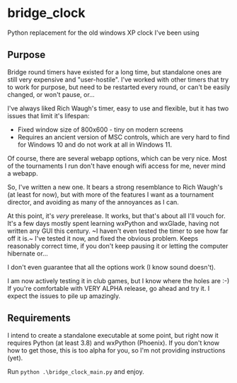 # bridge_clock
Python replacement for the old windows XP clock I've been using

## Purpose

Bridge round timers have existed for a long time, but standalone ones are still
very expensive and "user-hostile".  I've worked with other timers that try to 
work for purpose, but need to be restarted every round, or can't be easily changed,
or won't pause, or...

I've always liked Rich Waugh's timer, easy to use and flexible, but it has two issues that
limit it's lifespan:
   - Fixed window size of 800x600 - tiny on modern screens
   - Requires an ancient version of MSC controls, which are very hard to find for Windows 10 and
     do not work at all in Windows 11.

Of course, there are several webapp options, which can be very nice.  Most of the tournaments I 
run don't have enough wifi access for me, never mind a webapp.

So, I've written a new one.  It bears a strong resemblance to Rich Waugh's (at least for now), but with
more of the features I want as a tournament director, and avoiding as many of the annoyances as I can.

At this point, it's _very_ prerelease.  It works, but that's about all I'll vouch for.  It's a few days
mostly spent learning wxPython and wxGlade, having not written any GUI this century.  ~I haven't even tested the 
timer to see how far off it is.~  I've tested it now, and fixed the obvious problem.  Keeps reasonably correct time,
if you don't keep pausing it or letting the computer hibernate or...

I don't even guarantee that all the options work (I know sound doesn't).

I am now actively testing it in club games, but I know where the holes are :-)
If you're comfortable with VERY ALPHA release, go ahead and try it.
I expect the issues to pile up amazingly.

## Requirements
I intend to create a standalone executable at some point, but right now it requires Python (at least 3.8) and wxPython
(Phoenix).  If you don't know how to get those, this is too alpha for you, so I'm not providing instructions (yet).

Run `python .\bridge_clock_main.py` and enjoy.